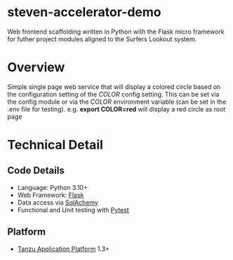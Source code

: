 # steven-accelerator-demo
Web frontend scaffolding written in Python with the Flask micro framework for futher project modules aligned to the Surfers Lookout system. 

# Overview
Simple single page web service that will display a colored circle based on the configuration setting of the *COLOR* config setting. This can be set via the config module or via the *COLOR* environment variable (can be set in the .env file for testing).
e.g. **export COLOR=red** will display a red circle as root page


# Technical Detail
## Code Details
- Language: Python 3.10+
- Web Framework: [Flask](https://flask.palletsprojects.com) 
- Data access via [SqlAchemy](https://www.sqlalchemy.org/) 
- Functional and Unit testing with [Pytest](https://docs.pytest.org)

## Platform
- [Tanzu Application Platform](https://tanzu.vmware.com/application-platform) 1.3+

